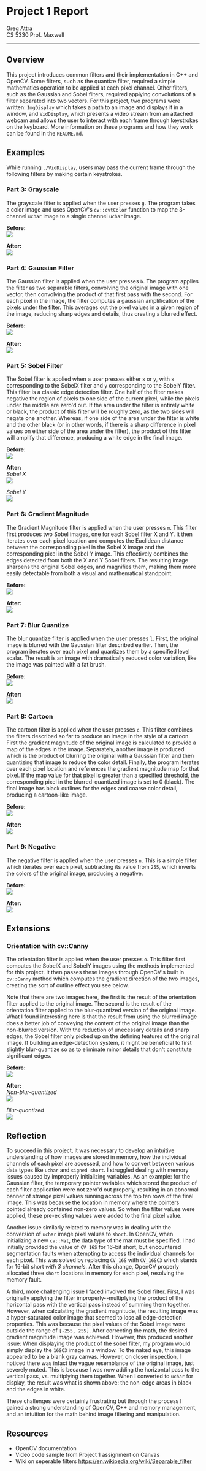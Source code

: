 # Project 1 Report
Greg Attra <br>
CS 5330 Prof. Maxwell

---

## Overview
This project introduces common filters and their implementation in C++ and OpenCV. Some filters, such as the quantize filter, required a simple mathematics operation to be applied at each pixel channel. Other filters, such as the Gaussian and Sobel filters, required applying convolutions of a filter separated into two vectors. For this project, two programs were written: `ImgDisplay` which takes a path to an image and displays it in a window, and `VidDisplay`, which presents a video stream from an attached webcam and allows the user to interact with each frame through keystrokes on the keyboard. More information on these programs and how they work can be found in the `README.md`.

## Examples

While running `./VidDisplay`, users may pass the current frame through the following filters by making certain keystrokes.

### Part 3: Grayscale
The grayscale filter is applied when the user presses `g`. The program takes a color image and uses OpenCV's `cv::cvtColor` function to map the 3-channel `uchar` image to a single channel `uchar` image.

**Before:**
<br>
<img src="images/examples/dog.jpeg"/>

**After:**
<br>
<img src="images/examples/gs_after.png"/>

### Part 4: Gaussian Filter
The Gaussian filter is applied when the user presses `b`. The program applies the filter as two separable filters, convolving the original image with one vector, then convolving the product of that first pass with the second. For each pixel in the image, the filter computes a gaussian amplification of the pixels under the filter. This averages out the pixel values in a given region of the image, reducing sharp edges and details, thus creating a blurred effect.

**Before:**
<br>
<img src="images/examples/cat.jpeg"/>

**After:**
<br>
<img src="images/examples/blur_after.png"/>

### Part 5: Sobel Filter
The Sobel filter is applied when a user presses either `x` or `y`, with `x` corresponding to the SobelX filter and `y` corresponding to the SobelY filter. This filter is a classic edge detection filter. One half of the filter makes negative the region of pixels to one side of the current pixel, while the pixels under the middle are zero'd out. If the area under the filter is entirely white or black, the product of this filter will be roughly zero, as the two sides will negate one another. Whereas, if one side of the area under the filter is white and the other black (or in other words, if there is a sharp difference in pixel values on either side of the area under the filter), the product of this filter will amplify that difference, producing a white edge in the final image.

**Before:**
<br>
<img src="images/examples/sudoku.jpeg"/>

**After:**
<br>
*Sobel X*
<br>
<img src="images/examples/sobelX_after.png"/>

*Sobel Y*
<br>
<img src="images/examples/sobelY_after.png"/>

### Part 6: Gradient Magnitude
The Gradient Magnitude filter is applied when the user presses `m`. This filter first produces two Sobel images, one for each Sobel filter X and Y. It then iterates over each pixel location and computes the Euclidean distance between the corresponding pixel in the Sobel X image and the corresponding pixel in the Sobel Y image. This effectively combines the edges detected from both the X and Y Sobel filters. The resulting image sharpens the original Sobel edges, and magnifies them, making them more easily detectable from both a visual and mathematical standpoint.

**Before:**
<br>
<img src="images/examples/sudoku.jpeg"/>

**After:**
<br>
<img src="images/examples/magnitude_after.png"/>

### Part 7: Blur Quantize
The blur quantize filter is applied when the user presses `l`. First, the original image is blurred with the Gaussian filter described earlier. Then, the program iterates over each pixel and quantizes them by a specified level scalar. The result is an image with dramatically reduced color variation, like the image was painted with a fat brush.

**Before:**
<br>
<img src="images/examples/dog.jpeg"/>

**After:**
<br>
<img src="images/examples/bq_after.png"/>

### Part 8: Cartoon
The cartoon filter is applied when the user presses `c`. This filter combines the filters described so far to produce an image in the style of a cartoon. First the gradient magnitude of the original image is calculated to provide a map of the edges in the image. Separately, another image is produced which is the product of blurring the original with a Gaussian filter and then quantizing that image to reduce the color detail. Finally, the program iterates over each pixel location and references the gradient magnitude map for that pixel. If the map value for that pixel is greater than a specified threshold, the corresponding pixel in the blurred-quantized image is set to 0 (black). The final image has black outlines for the edges and coarse color detail, producing a cartoon-like image.

**Before:**
<br>
<img src="images/examples/cliffs.jpeg"/>

**After:**
<br>
<img src="images/examples/cartoon_after.png"/>

### Part 9: Negative
The negative filter is applied when the user presses `n`. This is a simple filter which iterates over each pixel, subtracting its value from `255`, which inverts the colors of the original image, producing a negative.

**Before:**
<br>
<img src="images/examples/cat.jpeg"/>

**After:**
<br>
<img src="images/examples/negative_after.jpg"/>


## Extensions

### Orientation with cv::Canny

The orientation filter is applied when the user presses `o`. This filter first computes the SobelX and SobelY images using the methods implemented for this project. It then passes these images through OpenCV's built in `cv::Canny` method which computes the gradient direction of the two images, creating the sort of outline effect you see below.

Note that there are two images here, the first is the result of the orientation filter applied to the original image. The second is the result of the orientation filter applied to the blur-quantized version of the original image. What I found interesting here is that the result from using the blurred image does a better job of conveying the content of the original image than the non-blurred version. With the reduction of unecessary details and sharp edges, the Sobel filter only picked up on the defining features of the original image. If building an edge-detection system, it might be beneficial to first slightly blur-quantize so as to eliminate minor details that don't constitute significant edges.

**Before:**
<br>
<img src="images/examples/cat.jpeg"/>

**After:**
<br>
*Non-blur-quantized*
<br>
<img src="images/examples/orientation_after_normal.png"/>

*Blur-quantized*
<br>
<img src="images/examples/orientation_after_blur.png"/>


## Reflection
To succeed in this project, it was necessary to develop an intuitive understanding of how images are stored in memory, how the individual channels of each pixel are accessed, and how to convert between various data types like `uchar` and `signed short`. I struggled dealing with memory issues caused by improperly initializing variables. As an example: for the Gaussian filter, the temporary pointer variables which stored the product of each filter application were not zero'd out properly, resulting in an abnormal banner of strange pixel values running across the top ten rows of the final image. This was because the location in memory where the pointers pointed already contained non-zero values. So when the filter values were applied, these pre-existing values were added to the final pixel value.

Another issue similarly related to memory was in dealing with the conversion of `uchar` image pixel values to `short`. In OpenCV, when initializing a new `cv::Mat`, the data type of the mat must be specified. I had initially provided the value of `CV_16S` for 16-bit short, but encountered segmentation faults when attempting to access the individual channels for each pixel. This was solved by replacing `CV_16S` with `CV_16SC3` which stands for 16-bit short *with 3 channels*. After this change, OpenCV properly allocated three `short` locations in memory for each pixel, resolving the memory fault.

A third, more challenging issue I faced involved the Sobel filter. First, I was originally applying the filter improperly--multiplying the product of the horizontal pass with the vertical pass instead of summing them together. However, when calculating the gradient magnitude, the resulting image was a hyper-saturated color image that seemed to lose all edge-detection properties. This was because the pixel values of the Sobel image were outside the range of `[-255, 255]`. After correcting the math, the desired gradient magnitude image was achieved. However, this produced another issue: When displaying the product of the sobel filter, my program would simply display the `16SC3` image in a window. To the naked eye, this image appeared to be a blank gray canvas. However, on closer inspection, I noticed there was infact the vague resemblance of the original image, just severely muted. This is because I was now adding the horizontal pass to the vertical pass, vs. multiplying them together. When I converted to `uchar` for display, the result was what is shown above: the non-edge areas in black and the edges in white.

These challenges were certainly frustrating but through the process I gained a strong understanding of OpenCV, C++ and memory management, and an intuition for the math behind image filtering and manipulation.

## Resources
- OpenCV documentation
- Video code sample from Project 1 assignment on Canvas
- Wiki on seperable filters https://en.wikipedia.org/wiki/Separable_filter
